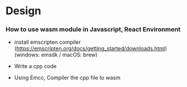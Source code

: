 # Design

### How to use wasm module in Javascript, React Environment

- install emscripten compiler (https://emscripten.org/docs/getting_started/downloads.html) 
(windows: emsdk / macOS: brew)

- Write a cpp code 

- Using Emcc, Compiler the cpp file to wasm 